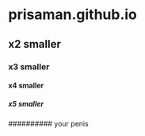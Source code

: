 # prisaman.github.io
## x2 smaller
### x3 smaller
#### x4 smaller 
##### x5 smaller 
########## your penis
